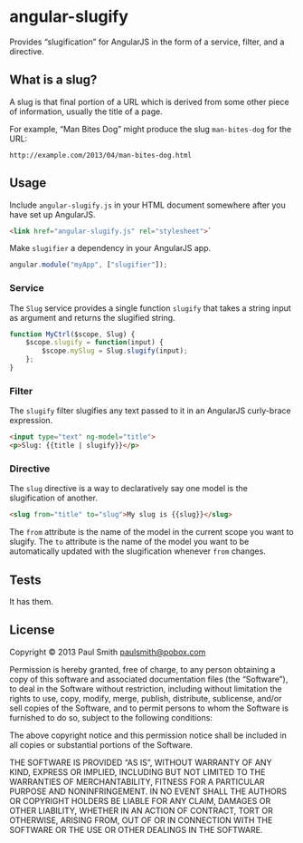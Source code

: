 # angular-slugify

Provides “slugification” for AngularJS in the form of a service, filter, and
a directive.

## What is a slug?

A slug is that final portion of a URL which is derived from some other piece of
information, usually the title of a page.

For example, “Man Bites Dog” might produce the slug `man-bites-dog` for the URL:

`http://example.com/2013/04/man-bites-dog.html`

## Usage

Include `angular-slugify.js` in your HTML document somewhere after you have set
up AngularJS.

```html
<link href="angular-slugify.js" rel="stylesheet">`
```

Make `slugifier` a dependency in your AngularJS app.

```js
angular.module("myApp", ["slugifier"]);
```

### Service

The `Slug` service provides a single function `slugify` that takes a string
input as argument and returns the slugified string.

```js
function MyCtrl($scope, Slug) {
    $scope.slugify = function(input) {
        $scope.mySlug = Slug.slugify(input);
    };
}
```

### Filter

The `slugify` filter slugifies any text passed to it in an AngularJS curly-brace
expression.

```html
<input type="text" ng-model="title">
<p>Slug: {{title | slugify}}</p>
```

### Directive

The `slug` directive is a way to declaratively say one model is the
slugification of another.

```html
<slug from="title" to="slug">My slug is {{slug}}</slug>
```

The `from` attribute is the name of the model in the current scope you want to
slugify. The `to` attribute is the name of the model you want to be
automatically updated with the slugification whenever `from` changes.

## Tests

It has them.

## License

Copyright © 2013 Paul Smith <paulsmith@pobox.com>

Permission is hereby granted, free of charge, to any person obtaining a copy
of this software and associated documentation files (the “Software”), to deal
in the Software without restriction, including without limitation the rights
to use, copy, modify, merge, publish, distribute, sublicense, and/or sell
copies of the Software, and to permit persons to whom the Software is
furnished to do so, subject to the following conditions:

The above copyright notice and this permission notice shall be included in all
copies or substantial portions of the Software.

THE SOFTWARE IS PROVIDED “AS IS”, WITHOUT WARRANTY OF ANY KIND, EXPRESS OR
IMPLIED, INCLUDING BUT NOT LIMITED TO THE WARRANTIES OF MERCHANTABILITY,
FITNESS FOR A PARTICULAR PURPOSE AND NONINFRINGEMENT. IN NO EVENT SHALL THE
AUTHORS OR COPYRIGHT HOLDERS BE LIABLE FOR ANY CLAIM, DAMAGES OR OTHER
LIABILITY, WHETHER IN AN ACTION OF CONTRACT, TORT OR OTHERWISE, ARISING FROM,
OUT OF OR IN CONNECTION WITH THE SOFTWARE OR THE USE OR OTHER DEALINGS IN THE
SOFTWARE.
